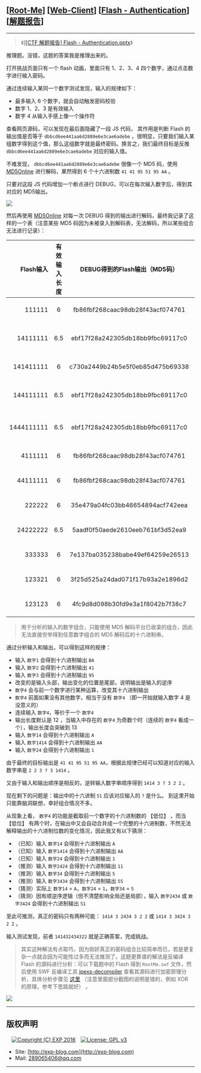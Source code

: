 ## [[Root-Me](https://www.root-me.org/)] [[Web-Client](https://www.root-me.org/en/Challenges/Web-Client/)] [[Flash - Authentication](https://www.root-me.org/en/Challenges/Web-Client/Flash-Authentication)] [[解题报告](http://exp-blog.com/2019/01/13/pid-2930/)]

------

> 《[[[CTF 解题报告] Flash - Authentication.pptx](https://docs.google.com/presentation/d/e/2PACX-1vQmpph0Wrvgf53x8gPIwSfi43XwT--GvOiMEckNLYF0P39QhzLNFtI05pnjXSixSaJoZC0iqajnZWMS/pub?start=false&loop=false&delayms=3000)》

推理题。没错，这题的答案我是推理出来的。

打开挑战页面只有一个 flash 动画，里面只有 1、2、3、4 四个数字，通过点击数字进行输入密码。

通过连续输入某同一个数字测试发现，输入的规律如下：

- 最多输入 6 个数字，就会自动触发密码校验
- 数字 1、2、3 是有效输入
- 数字 4 从输入手感上像一个操作符

查看网页源码，可以发现在最后面隐藏了一段 JS 代码， 其作用是判断 Flash 的输出值是否等于 `dbbcd6ee441aa6d2889e6e3cae6adebe` ，很明显，只要我们输入某组数字得到这个值，那么这组数字就是最终密码。换言之，我们最终目标是反推 `dbbcd6ee441aa6d2889e6e3cae6adebe` 对应的输入值。

不难发现， `dbbcd6ee441aa6d2889e6e3cae6adebe` 很像一个 MD5 码，使用 [MD5Online](https://www.md5online.org/md5-decrypt.html) 进行解码，果然得到 6 个十六进制数 `41 41 95 51 95 AA` 。

只要对这段 JS 代码增加一个断点进行 DEBUG，可以在每次输入数字后，得到其对应的 MD5输出。

![](https://github.com/lyy289065406/CTF-Solving-Reports/blob/master/rootme/Web-Client/%5B11%5D%20%5B40P%5D%20Flash%20-%20Authentication/imgs/01.png)

然后再使用 [MD5Online](https://www.md5online.org/md5-decrypt.html) 对每一次 DEBUG 得到的输出进行解码，最终我记录了这样的一个表（注意某些 MD5 码因为未被录入到解码表，无法解码，所以某些组合无法进行记录）：

| Flash输入 | 有效输入长度 | DEBUG得到的Flash输出（MD5码） | MD5解码（Hex） | 输出长度 |
|---:|:---:|:---:|:---|:---:|
| 111111 | 6 | fb86fbf268caac98db28f43acf074761 | BA BA BA BA BA BA | 12 |
| 14111111 | 6.5 | ebf17f28a242305db18bb9fbc69117c0 | BA BA BA BA BA BA A | 13 |
| 141411111 | 6 | c730a2449b24b5e5f0eb85d475b69338 | BA BA BA BA BA AA | 12 |
| 144111111 | 6.5 | ebf17f28a242305db18bb9fbc69117c0 | BA BA BA BA BA BA A | 13 |
| 1444111111 | 6.5 | ebf17f28a242305db18bb9fbc69117c0 | BA BA BA BA BA BA A | 13 |
| 4111111 | 6 | fb86fbf268caac98db28f43acf074761 | BA BA BA BA BA BA | 12 |
| 44111111 | 6 | fb86fbf268caac98db28f43acf074761 | BA BA BA BA BA BA | 12 |
| 222222 | 6 | 35e479a04fc03bb46654894acf742eea | 41 41 41 41 41 41 | 12 |
| 24222222 | 6.5 | 5aadf0f50aede2610eeb761bf3d52ea9 | 41 41 41 41 41 41 1 | 13 |
| 333333 | 6 | 7e137ba035238babe49ef64259e26513 | 95 95 95 95 95 95 | 12 |
| 123321 | 6 | 3f25d525a24dad071f17b93a2e1896d2 | BA 41 95 95 41 BA | 12 |
| 123123 | 6 | 4fc9d8d098b30fd9e3a1f8042b7f38c7 | 95 41 BA 95 41 BA | 12 |

> 用于分析的输入的数字组合，只能使用 MD5 解码平台已收录的组合，因此无法直接穷举得到任意数字组合的 MD5 解码后的十六进制串。


通过分析输入和输出，可以得到这样的规律：

- 输入 `数字1` 会得到十六进制输出 `BA`
- 输入 `数字2` 会得到十六进制输出 `41`
- 输入 `数字3` 会得到十六进制输出 `95`
- 改变的是输入头部，输出变化的位置是尾部，说明输出是输入的逆序
- `数字4` 会与前一个数字进行某种运算，改变其十六进制输出
- `数字4` 前面如果没有其他数字，相当于没有 `数字4` （即一开始就输入数字 4 是没意义的）
- 连续输入 `数字4`，等价于一个 `数字4`
- 输出长度默认是 12 ，当输入中存在的 `数字4` 为奇数个时（连续的 `数字4` 看成一个），输出长度会突破到 13
- 输入 `数字14` 会得到十六进制输出 `A`
- 输入 `数字1414` 会得到十六进制输出 `AA`
- 输入 `数字24` 会得到十六进制输出 `1`

由于最终的目标输出是 `41 41 95 51 95 AA`，根据此规律已经可以知道对应的输入数字串是 `2 2 3 ? 3 1414` 。

又由于输入和输出顺序是相反的，逆转输入数字串顺序得到 `1414 3 ? 3 2 2` 。

现在剩下的问题是：输出中的十六进制 `51` 应该对应输入的 `?` 是什么。 到这里开始只能靠脑洞联想，幸好组合情况不多。

从现象上看， `数字4` 的功能是截取前一个数字的十六进制数的 【低位】 ，而当 【低位】 有两个时，在输出中又会自动合并成一个完整的十六进制数，不然无法解释输出的十六进制位数的变化情况，因此我又有以下猜测：

- （已知）输入 `数字14` 会得到十六进制输出 `A`
- （已知）输入 `数字1414` 会得到十六进制输出 `AA`
- （已知）输入 `数字24` 会得到十六进制输出 `1`
- （推测）输入 `数字2424` 会得到十六进制输出 `11`
- （推测）输入 `数字34` 会得到十六进制输出 `5`
- （推测）输入 `数字3434` 会得到十六进制输出 `55`
- （猜测）实际上 `数字14` = `A`，`数字24` = `1`，`数字34` = `5`
- （猜测）因有顺逆序逻辑（但不清楚影响全局还是局部），输入 `数字2434` 或 `数字3424` 会得到十六进制输出 `51`

至此可推测，真正的密码只有两种可能： `1414 3 2434 3 2 2` 或 `1414 3 3424 3 2 2` 。

输入测试发现，前者 `141432434322` 就是正确答案，完成挑战。

> 其实这种解法有点取巧，因为刚好真正的密码组合比较简单而已，若是更复杂一点就会因为可能性过多而无法推测了。这题更靠谱的解法是反编译 Flash 的源码进行分析：可以下载题中的 Flash 得到 `RootMe.swf` 文件，然后使用 SWF 反编译工具 [jpexs-decompiler](https://github.com/jindrapetrik/jpexs-decompiler/releases) 查看其源码进行加密原理分析，具体分析步骤见 [这里](https://offsecresearch.com/blog/2017/03/flash-authentication-brigandage/) （注意里面部分截图的说明是错的，例如 XOR 的原理，参考下思路就好） 。

![](https://github.com/lyy289065406/CTF-Solving-Reports/blob/master/rootme/Web-Client/%5B11%5D%20%5B40P%5D%20Flash%20-%20Authentication/imgs/02.png)

------

## 版权声明

　[![Copyright (C) EXP,2016](https://img.shields.io/badge/Copyright%20(C)-EXP%202016-blue.svg)](http://exp-blog.com)　[![License: GPL v3](https://img.shields.io/badge/License-GPL%20v3-blue.svg)](https://www.gnu.org/licenses/gpl-3.0)
  

- Site: [http://exp-blog.com](http://exp-blog.com) 
- Mail: <a href="mailto:289065406@qq.com?subject=[EXP's Github]%20Your%20Question%20（请写下您的疑问）&amp;body=What%20can%20I%20help%20you?%20（需要我提供什么帮助吗？）">289065406@qq.com</a>


------
